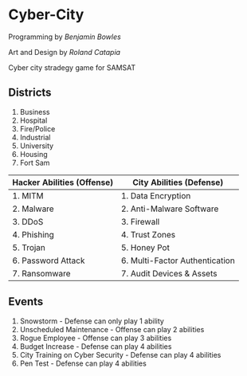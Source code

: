 # Cyber-City

Programming by *Benjamin Bowles*

Art and Design by *Roland Catapia*

Cyber city stradegy game for SAMSAT

## Districts

1. Business
2. Hospital
3. Fire/Police
4. Industrial
5. University
6. Housing
7. Fort Sam

| Hacker Abilities (Offense) | City Abilities (Defense)       |
| -------------------------- | ------------------------------ |
| 1. MITM                    | 1. Data Encryption             |
| 2. Malware                 | 2. Anti-Malware Software       |
| 3. DDoS                    | 3. Firewall                    |
| 4. Phishing                | 4. Trust Zones                 |
| 5. Trojan                  | 5. Honey Pot                   |
| 6. Password Attack         | 6. Multi-Factor Authentication |
| 7. Ransomware              | 7. Audit Devices & Assets      |


## Events

1. Snowstorm - Defense can only play 1 ability
2. Unscheduled Maintenance - Offense can play 2 abilities
3. Rogue Employee - Offense can play 3 abilities
4. Budget Increase - Defense can play 4 abilities
5. City Training on Cyber Security - Defense can play 4 abilities
6. Pen Test - Defense can play 4 abilities
